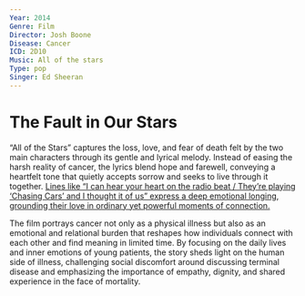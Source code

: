 ```yaml
---
Year: 2014
Genre: Film
Director: Josh Boone
Disease: Cancer
ICD: 2D10
Music: All of the stars
Type: pop
Singer: Ed Sheeran
---
```


# The Fault in Our Stars

“All of the Stars” captures the loss, love, and fear of death felt by the two main characters through its gentle and lyrical melody. Instead of easing the harsh reality of cancer, the lyrics blend hope and farewell, conveying a heartfelt tone that quietly accepts sorrow and seeks to live through it together. [Lines like “I can hear your heart on the radio beat / They’re playing ‘Chasing Cars’ and I thought it of us” express a deep emotional longing, grounding their love in ordinary yet powerful moments of connection.](https://youtu.be/nkqVm5aiC28?si=1zIsXtLGn4yf4Mzr)

The film portrays cancer not only as a physical illness but also as an emotional and relational burden that reshapes how individuals connect with each other and find meaning in limited time. By focusing on the daily lives and inner emotions of young patients, the story sheds light on the human side of illness, challenging social discomfort around discussing terminal disease and emphasizing the importance of empathy, dignity, and shared experience in the face of mortality.
